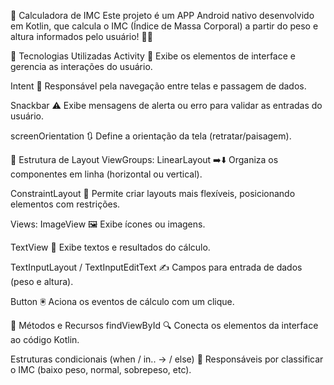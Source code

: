 📱 Calculadora de IMC
Este projeto é um APP Android nativo desenvolvido em Kotlin, que calcula o IMC (Índice de Massa Corporal) a partir do peso e altura informados pelo usuário! 💪📏

🚀 Tecnologias Utilizadas
Activity 🎯
Exibe os elementos de interface e gerencia as interações do usuário.

Intent 🔄
Responsável pela navegação entre telas e passagem de dados.

Snackbar ⚠️
Exibe mensagens de alerta ou erro para validar as entradas do usuário.

screenOrientation 🔃
Define a orientação da tela (retratar/paisagem).

🧩 Estrutura de Layout
ViewGroups:
LinearLayout ➡️⬇️
Organiza os componentes em linha (horizontal ou vertical).

ConstraintLayout 🔗
Permite criar layouts mais flexíveis, posicionando elementos com restrições.

Views:
ImageView 🖼️
Exibe ícones ou imagens.

TextView 📝
Exibe textos e resultados do cálculo.

TextInputLayout / TextInputEditText ✍️
Campos para entrada de dados (peso e altura).

Button 🖲️
Aciona os eventos de cálculo com um clique.

🔧 Métodos e Recursos
findViewById 🔍
Conecta os elementos da interface ao código Kotlin.

Estruturas condicionais (when / in.. -> / else) 🧠
Responsáveis por classificar o IMC (baixo peso, normal, sobrepeso, etc).

